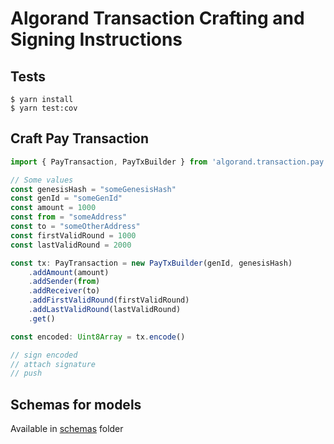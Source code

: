 # Algorand Transaction Crafting and Signing Instructions

## Tests

```shell
$ yarn install
$ yarn test:cov
```

## Craft Pay Transaction

```ts
import { PayTransaction, PayTxBuilder } from 'algorand.transaction.pay.ts'

// Some values
const genesisHash = "someGenesisHash"
const genId = "someGenId"
const amount = 1000
const from = "someAddress"
const to = "someOtherAddress"
const firstValidRound = 1000
const lastValidRound = 2000

const tx: PayTransaction = new PayTxBuilder(genId, genesisHash)
    .addAmount(amount)
    .addSender(from)
    .addReceiver(to)
    .addFirstValidRound(firstValidRound)
    .addLastValidRound(lastValidRound)
    .get()

const encoded: Uint8Array = tx.encode()

// sign encoded
// attach signature
// push

```


## Schemas for models

Available in [schemas](./schemas) folder